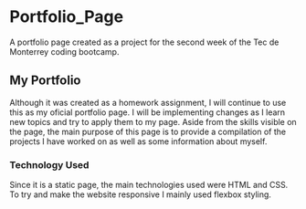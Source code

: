# Portfolio_Page
A portfolio page created as a project for the second week of the Tec de Monterrey coding bootcamp. 

## My Portfolio
Although it was created as a homework assignment, I will continue to use this as my oficial portfolio page. 
I will be implementing changes as I learn new topics and try to apply them to my page. Aside from the skills
visible on the page, the main purpose of this page is to provide a compilation of the projects I have worked on 
as well as some information about myself. 

### Technology Used
Since it is a static page, the main technologies used were HTML and CSS. To try and make the website responsive
I mainly used flexbox styling. 